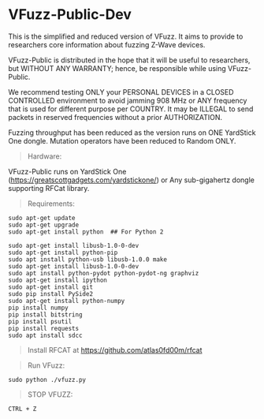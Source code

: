# VFuzz-Public-Dev
This is the simplified and reduced version of VFuzz. It aims to provide to
researchers core information about fuzzing Z-Wave devices.

VFuzz-Public  is distributed in the hope that it will be useful to researchers, 
but WITHOUT ANY WARRANTY; hence, be responsible while using VFuzz-Public.

We recommend testing ONLY your PERSONAL DEVICES in a CLOSED CONTROLLED environment to avoid jamming 908 MHz or ANY
frequency that is used for different purpose per COUNTRY. It may be ILLEGAL to send packets in reserved frequencies
without a prior AUTHORIZATION.

Fuzzing throughput has been reduced as the version runs on ONE YardStick One 
dongle.
Mutation operators have been reduced to Random ONLY.


>Hardware:

VFuzz-Public runs on YardStick One (https://greatscottgadgets.com/yardstickone/)
or Any sub-gigahertz dongle supporting RFCat library.

>Requirements:

```
sudo apt-get update
sudo apt-get upgrade
sudo apt-get install python  ## For Python 2
```

```
sudo apt-get install libusb-1.0-0-dev
sudo apt-get install python-pip
sudo apt install python-usb libusb-1.0.0 make
sudo apt-get install libusb-1.0-0-dev
sudo apt install python-pydot python-pydot-ng graphviz
sudo apt-get install ipython
sudo apt-get install git
sudo pip install PySide2
sudo apt-get install python-numpy
pip install numpy
pip install bitstring
pip install psutil
pip install requests
sudo apt install sdcc
```


>Install RFCAT at https://github.com/atlas0fd00m/rfcat




>Run VFuzz:

```
sudo python ./vfuzz.py
```

>STOP VFUZZ:

```
CTRL + Z
```





